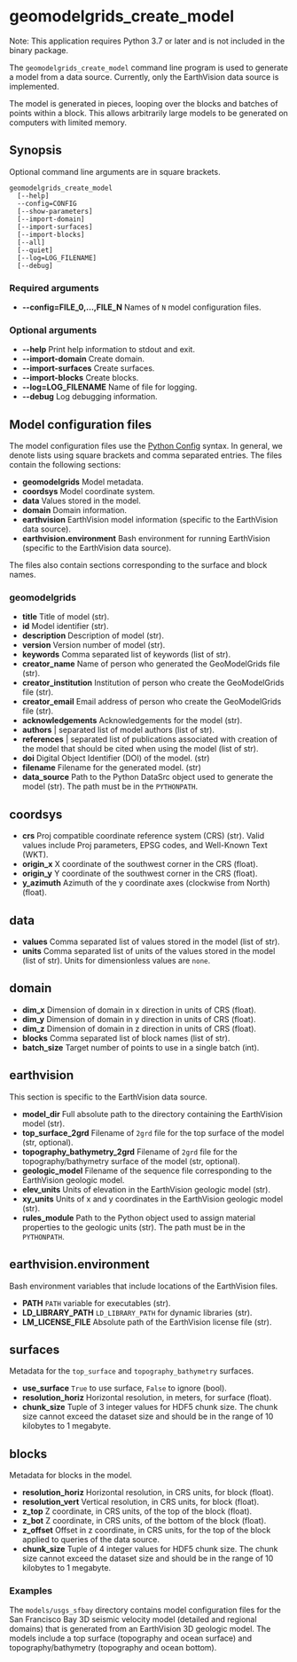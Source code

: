 # geomodelgrids_create_model

Note: This application requires Python 3.7 or later and is not included in the binary package.

The `geomodelgrids_create_model` command line program is used to generate a model from a data source.
Currently, only the EarthVision data source is implemented.

The model is generated in pieces, looping over the blocks and batches of points within a block.
This allows arbitrarily large models to be generated on computers with limited memory.

## Synopsis

Optional command line arguments are in square brackets.

```
geomodelgrids_create_model
  [--help]
  --config=CONFIG
  [--show-parameters]
  [--import-domain]
  [--import-surfaces]
  [--import-blocks]
  [--all]
  [--quiet]
  [--log=LOG_FILENAME]
  [--debug]
```

### Required arguments

- **--config=FILE_0,...,FILE_N** Names of `N` model configuration files.

### Optional arguments

- **--help** Print help information to stdout and exit.
- **--import-domain** Create domain.
- **--import-surfaces** Create surfaces.
- **--import-blocks** Create blocks.
- **--log=LOG_FILENAME** Name of file for logging.
- **--debug** Log debugging information.

## Model configuration files

The model configuration files use the [Python Config](https://docs.python.org/3/library/configparser.html) syntax. In general, we denote lists using square brackets and comma separated entries. The files contain the following sections:

- **geomodelgrids** Model metadata.
- **coordsys** Model coordinate system.
- **data** Values stored in the model.
- **domain** Domain information.
- **earthvision** EarthVision model information (specific to the EarthVision data source).
- **earthvision.environment** Bash environment for running EarthVision (specific to the EarthVision data source).

The files also contain sections corresponding to the surface and block names.


### geomodelgrids

- **title** Title of model (str).
- **id** Model identifier (str).
- **description** Description of model (str).
- **version** Version number of model (str).
- **keywords** Comma separated list of keywords (list of str).
- **creator_name** Name of person who generated the GeoModelGrids file (str).
- **creator_institution** Institution of person who create the GeoModelGrids file (str).
- **creator_email** Email address of person who create the GeoModelGrids file (str).
- **acknowledgements** Acknowledgements for the model (str).
- **authors** \| separated list of model authors (list of str).
- **references** \| separated list of publications associated with creation of the model that should be cited when using the model (list of str).
- **doi** Digital Object Identifier (DOI) of the model. (str)
- **filename** Filename for the generated model. (str)
- **data_source** Path to the Python DataSrc object used to generate the model (str). The path must be in the `PYTHONPATH`.

## coordsys

- **crs** Proj compatible coordinate reference system (CRS) (str). Valid values include Proj parameters, EPSG codes, and Well-Known Text (WKT).
- **origin_x** X coordinate of the southwest corner in the CRS (float).
- **origin_y** Y coordinate of the southwest corner in the CRS (float).
- **y_azimuth** Azimuth of the y coordinate axes (clockwise from North) (float).

## data

- **values** Comma separated list of values stored in the model (list of str).
- **units** Comma separated list of units of the values stored in the model (list of str). Units for dimensionless values are `none`.

## domain

- **dim_x** Dimension of domain in x direction in units of CRS (float).
- **dim_y** Dimension of domain in y direction in units of CRS (float).
- **dim_z** Dimension of domain in z direction in units of CRS (float).
- **blocks** Comma separated list of block names (list of str).
- **batch_size** Target number of points to use in a single batch (int).  

## earthvision

This section is specific to the EarthVision data source.

- **model_dir** Full absolute path to the directory containing the EarthVision model (str).
- **top_surface_2grd** Filename of `2grd` file for the top surface of the model (str, optional).
- **topography_bathymetry_2grd** Filename of `2grd` file for the topography/bathymetry surface of the model (str, optional).
- **geologic_model** Filename of the sequence file corresponding to the EarthVision geologic model.
- **elev_units** Units of elevation in the EarthVision geologic model (str).
- **xy_units** Units of x and y coordinates in the EarthVision geologic model (str).
- **rules_module** Path to the Python object used to assign material properties to the geologic units (str). The path must be in the `PYTHONPATH`.

## earthvision.environment

Bash environment variables that include locations of the EarthVision files.

- **PATH** `PATH` variable for executables (str).
- **LD_LIBRARY_PATH** `LD_LIBRARY_PATH` for dynamic libraries (str).
- **LM_LICENSE_FILE** Absolute path of the EarthVision license file (str).

## surfaces

Metadata for the `top_surface` and `topography_bathymetry` surfaces.

- **use_surface** `True` to use surface, `False` to ignore (bool).
- **resolution_horiz** Horizontal resolution, in meters, for surface (float).
- **chunk_size** Tuple of 3 integer values for HDF5 chunk size. The chunk size cannot exceed the dataset size and should be in the range of 10 kilobytes to 1 megabyte.

## blocks

Metadata for blocks in the model.

- **resolution_horiz** Horizontal resolution, in CRS units, for block (float).
- **resolution_vert** Vertical resolution, in CRS units, for block (float).
- **z_top** Z coordinate, in CRS units, of the top of the block (float).
- **z_bot** Z coordinate, in CRS units, of the bottom of the block (float).
- **z_offset** Offset in z coordinate, in CRS units, for the top of the block applied to queries of the data source.
- **chunk_size** Tuple of 4 integer values for HDF5 chunk size. The chunk size cannot exceed the dataset size and should be in the range of 10 kilobytes to 1 megabyte.

### Examples

The `models/usgs_sfbay` directory contains model configuration files for the San Francisco Bay 3D seismic velocity model (detailed and regional domains) that is generated from an EarthVision 3D geologic model.
The models include a top surface (topography and ocean surface) and topography/bathymetry (topography and ocean bottom).

